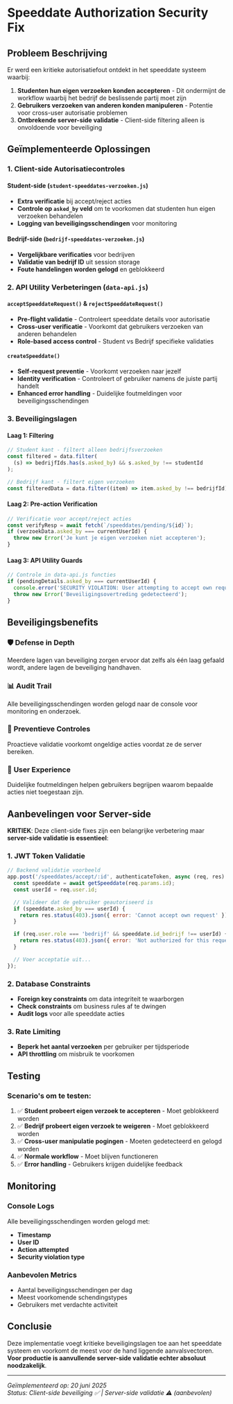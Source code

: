 # Speeddate Authorization Security Fix

## Probleem Beschrijving

Er werd een kritieke autorisatiefout ontdekt in het speeddate systeem waarbij:

1. **Studenten hun eigen verzoeken konden accepteren** - Dit ondermijnt de workflow waarbij het bedrijf de beslissende partij moet zijn
2. **Gebruikers verzoeken van anderen konden manipuleren** - Potentie voor cross-user autorisatie problemen
3. **Ontbrekende server-side validatie** - Client-side filtering alleen is onvoldoende voor beveiliging

## Geïmplementeerde Oplossingen

### 1. Client-side Autorisatiecontroles

#### Student-side (`student-speeddates-verzoeken.js`)

- **Extra verificatie** bij accept/reject acties
- **Controle op `asked_by` veld** om te voorkomen dat studenten hun eigen verzoeken behandelen
- **Logging van beveiligingsschendingen** voor monitoring

#### Bedrijf-side (`bedrijf-speeddates-verzoeken.js`)

- **Vergelijkbare verificaties** voor bedrijven
- **Validatie van bedrijf ID** uit session storage
- **Foute handelingen worden gelogd** en geblokkeerd

### 2. API Utility Verbeteringen (`data-api.js`)

#### `acceptSpeeddateRequest()` & `rejectSpeeddateRequest()`

- **Pre-flight validatie** - Controleert speeddate details voor autorisatie
- **Cross-user verificatie** - Voorkomt dat gebruikers verzoeken van anderen behandelen
- **Role-based access control** - Student vs Bedrijf specifieke validaties

#### `createSpeeddate()`

- **Self-request preventie** - Voorkomt verzoeken naar jezelf
- **Identity verification** - Controleert of gebruiker namens de juiste partij handelt
- **Enhanced error handling** - Duidelijke foutmeldingen voor beveiligingsschendingen

### 3. Beveiligingslagen

#### Laag 1: Filtering

```javascript
// Student kant - filtert alleen bedrijfsverzoeken
const filtered = data.filter(
  (s) => bedrijfIds.has(s.asked_by) && s.asked_by !== studentId
);

// Bedrijf kant - filtert eigen verzoeken
const filteredData = data.filter((item) => item.asked_by !== bedrijfId);
```

#### Laag 2: Pre-action Verification

```javascript
// Verificatie voor accept/reject acties
const verifyResp = await fetch(`/speeddates/pending/${id}`);
if (verzoekData.asked_by === currentUserId) {
  throw new Error('Je kunt je eigen verzoeken niet accepteren');
}
```

#### Laag 3: API Utility Guards

```javascript
// Controle in data-api.js functies
if (pendingDetails.asked_by === currentUserId) {
  console.error('SECURITY VIOLATION: User attempting to accept own request');
  throw new Error('Beveiligingsovertreding gedetecteerd');
}
```

## Beveiligingsbenefits

### 🛡️ **Defense in Depth**

Meerdere lagen van beveiliging zorgen ervoor dat zelfs als één laag gefaald wordt, andere lagen de beveiliging handhaven.

### 📊 **Audit Trail**

Alle beveiligingsschendingen worden gelogd naar de console voor monitoring en onderzoek.

### 🚫 **Preventieve Controles**

Proactieve validatie voorkomt ongeldige acties voordat ze de server bereiken.

### 💭 **User Experience**

Duidelijke foutmeldingen helpen gebruikers begrijpen waarom bepaalde acties niet toegestaan zijn.

## Aanbevelingen voor Server-side

**KRITIEK**: Deze client-side fixes zijn een belangrijke verbetering maar **server-side validatie is essentieel**:

### 1. JWT Token Validatie

```javascript
// Backend validatie voorbeeld
app.post('/speeddates/accept/:id', authenticateToken, async (req, res) => {
  const speeddate = await getSpeeddate(req.params.id);
  const userId = req.user.id;

  // Valideer dat de gebruiker geautoriseerd is
  if (speeddate.asked_by === userId) {
    return res.status(403).json({ error: 'Cannot accept own request' });
  }

  if (req.user.role === 'bedrijf' && speeddate.id_bedrijf !== userId) {
    return res.status(403).json({ error: 'Not authorized for this request' });
  }

  // Voer acceptatie uit...
});
```

### 2. Database Constraints

- **Foreign key constraints** om data integriteit te waarborgen
- **Check constraints** om business rules af te dwingen
- **Audit logs** voor alle speeddate acties

### 3. Rate Limiting

- **Beperk het aantal verzoeken** per gebruiker per tijdsperiode
- **API throttling** om misbruik te voorkomen

## Testing

### Scenario's om te testen:

1. ✅ **Student probeert eigen verzoek te accepteren** - Moet geblokkeerd worden
2. ✅ **Bedrijf probeert eigen verzoek te weigeren** - Moet geblokkeerd worden
3. ✅ **Cross-user manipulatie pogingen** - Moeten gedetecteerd en gelogd worden
4. ✅ **Normale workflow** - Moet blijven functioneren
5. ✅ **Error handling** - Gebruikers krijgen duidelijke feedback

## Monitoring

### Console Logs

Alle beveiligingsschendingen worden gelogd met:

- **Timestamp**
- **User ID**
- **Action attempted**
- **Security violation type**

### Aanbevolen Metrics

- Aantal beveiligingsschendingen per dag
- Meest voorkomende schendingstypes
- Gebruikers met verdachte activiteit

## Conclusie

Deze implementatie voegt kritieke beveiligingslagen toe aan het speeddate systeem en voorkomt de meest voor de hand liggende aanvalsvectoren. **Voor productie is aanvullende server-side validatie echter absoluut noodzakelijk**.

---

_Geïmplementeerd op: 20 juni 2025_  
_Status: Client-side beveiliging ✅ | Server-side validatie ⚠️ (aanbevolen)_
